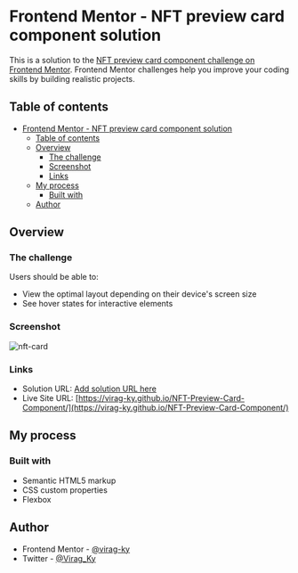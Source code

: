 # Frontend Mentor - NFT preview card component solution

This is a solution to the [NFT preview card component challenge on Frontend Mentor](https://www.frontendmentor.io/challenges/nft-preview-card-component-SbdUL_w0U). Frontend Mentor challenges help you improve your coding skills by building realistic projects.

## Table of contents

- [Frontend Mentor - NFT preview card component solution](#frontend-mentor---nft-preview-card-component-solution)
  - [Table of contents](#table-of-contents)
  - [Overview](#overview)
    - [The challenge](#the-challenge)
    - [Screenshot](#screenshot)
    - [Links](#links)
  - [My process](#my-process)
    - [Built with](#built-with)
  - [Author](#author)

## Overview

### The challenge

Users should be able to:

- View the optimal layout depending on their device's screen size
- See hover states for interactive elements

### Screenshot

![nft-card](https://user-images.githubusercontent.com/79658534/153713721-9d68e7f0-6f20-4534-97d2-7f7059a1978b.png)


### Links

- Solution URL: [Add solution URL here](https://your-solution-url.com)
- Live Site URL: [https://virag-ky.github.io/NFT-Preview-Card-Component/](https://virag-ky.github.io/NFT-Preview-Card-Component/)

## My process

### Built with

- Semantic HTML5 markup
- CSS custom properties
- Flexbox

## Author

- Frontend Mentor - [@virag-ky](https://www.frontendmentor.io/profile/virag-ky)
- Twitter - [@Virag_Ky](https://www.twitter.com/Virag_Ky)
